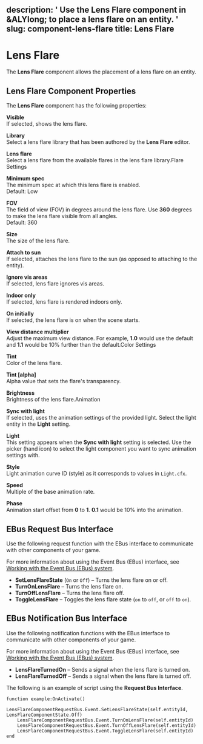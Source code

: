 description: ' Use the Lens Flare component in &ALYlong; to place a lens flare on
  an entity. '
slug: component-lens-flare
title: Lens Flare
---
# Lens Flare<a name="component-lens-flare"></a>

The **Lens Flare** component allows the placement of a lens flare on an entity\.

## Lens Flare Component Properties<a name="component-lensflare-properties"></a>

The **Lens Flare** component has the following properties:

**Visible**  
If selected, shows the lens flare\.

**Library**  
Select a lens flare library that has been authored by the **Lens Flare** editor\.

**Lens flare**  
Select a lens flare from the available flares in the lens flare library\.Flare Settings

**Minimum spec**  
The minimum spec at which this lens flare is enabled\.  
Default: Low

**FOV**  
The field of view \(FOV\) in degrees around the lens flare\. Use **360** degrees to make the lens flare visible from all angles\.  
Default: 360

**Size**  
The size of the lens flare\.

**Attach to sun**  
If selected, attaches the lens flare to the sun \(as opposed to attaching to the entity\)\.

 **Ignore vis areas**   
If selected, lens flare ignores vis areas\.

 **Indoor only**   
If selected, lens flare is rendered indoors only\.

 **On initially**   
If selected, the lens flare is on when the scene starts\.

 **View distance multiplier**   
Adjust the maximum view distance\. For example, **1\.0** would use the default and **1\.1** would be 10% further than the default\.Color Settings

 **Tint**   
Color of the lens flare\.

 **Tint \[alpha\]**   
Alpha value that sets the flare's transparency\.

 **Brightness**   
Brightness of the lens flare\.Animation

 **Sync with light**   
If selected, uses the animation settings of the provided light\. Select the light entity in the **Light** setting\.

 **Light**   
This setting appears when the **Sync with light** setting is selected\. Use the picker \(hand icon\) to select the light component you want to sync animation settings with\.

 **Style**   
Light animation curve ID \(style\) as it corresponds to values in `Light.cfx`\.

 **Speed**   
Multiple of the base animation rate\.

 **Phase**   
Animation start offset from **0** to **1**\. **0\.1** would be 10% into the animation\.

## EBus Request Bus Interface<a name="component-lensflare-ebusrequest"></a>

Use the following request function with the EBus interface to communicate with other components of your game\.

For more information about using the Event Bus \(EBus\) interface, see [Working with the Event Bus \(EBus\) system](ebus-intro.md)\.
+ **SetLensFlareState** \(`On` or `Off`\) – Turns the lens flare on or off\.
+ **TurnOnLensFlare** – Turns the lens flare on\.
+ **TurnOffLensFlare** – Turns the lens flare off\.
+ **ToggleLensFlare** – Toggles the lens flare state \(`on` to `off`, or `off` to `on`\)\.

## EBus Notification Bus Interface<a name="component-lensflare-ebusnotification"></a>

Use the following notification functions with the EBus interface to communicate with other components of your game\.

For more information about using the Event Bus \(EBus\) interface, see [Working with the Event Bus \(EBus\) system](ebus-intro.md)\.
+ **LensFlareTurnedOn** – Sends a signal when the lens flare is turned on\.
+ **LensFlareTurnedOff** – Sends a signal when the lens flare is turned off\.

The following is an example of script using the **Request Bus Interface**\.

```
function example:OnActivate()
    LensFlareComponentRequestBus.Event.SetLensFlareState(self.entityId, LensFlareComponentState.Off)
    LensFlareComponentRequestBus.Event.TurnOnLensFlare(self.entityId)
    LensFlareComponentRequestBus.Event.TurnOffLensFlare(self.entityId)
    LensFlareComponentRequestBus.Event.ToggleLensFlare(self.entityId)
end
```